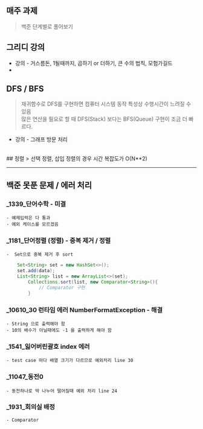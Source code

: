 ##  매주 과제
> 백준  단계별로 풀어보기 

## 그리디 강의
- 강의 - 거스름돈, 1될때까지, 곱하기 or 더하기, 큰 수의 법칙, 모험가길드
- 
## DFS / BFS
> 재귀함수로 DFS를 구현하면 컴퓨터 시스템 동작 특성상 수행시간이 느려질 수 있음 <br/>
> 많은 연산을 필요로 할 때 DFS(Stack) 보다는 BFS(Queue) 구현이 조금 더 빠르다.
- 강의 - 그래프 방문 처리
<br />
## 정렬
> 선택 정렬, 삽입 정렬의 경우 시간 복잡도가 O(N**2)
<hr/>

## 백준 못푼 문제 / 에러 처리

### _1339_단어수학 - 미결
    - 예제입력은 다 통과
    - 예외 케이스를 모르겠음

### _1181_단어정렬 (정렬) - 중복 제거 / 정렬
    -  Set으로 중복 제거 후 sort
```java
    Set<String> set = new HashSet<>();
    set.add(data);
    List<String> list = new ArrayList<>(set);
        Collections.sort(list, new Comparator<String>(){
            // Comparator 구현
        }
```
### _10610_30 런타임 에러 NumberFormatException - 해결
    - String 으로 출력해야 함 
    - 10의 배수가 아닐때에도 -1 을 출력하게 해야 함
### _1541_잃어버린괄호 index 에러
    - test case 마다 배열 크기가 다르므로 예외처리 line 30
### _11047_동전0
    - 동전하나로 딱 나누어 떨어질때 예외 처리 line 24
### _1931_회의실 배정
    - Comparator
